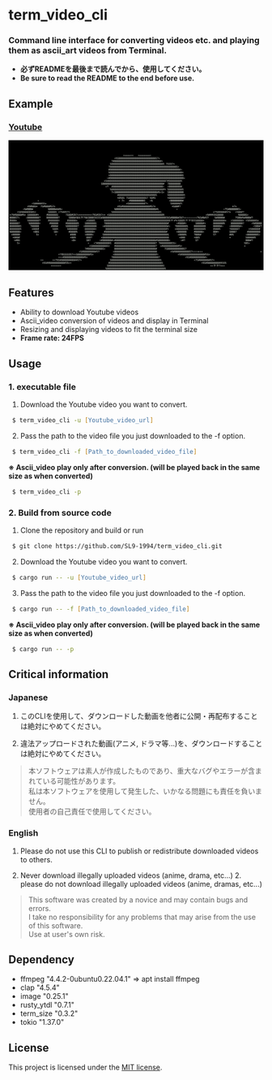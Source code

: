 # term_video_cli
### Command line interface for converting videos etc. and playing them as ascii_art videos from Terminal.

* **必ずREADMEを最後まで読んでから、使用してください。**  
* **Be sure to read the README to the end before use.**

## Example
### **[Youtube](https://youtu.be/82GU84CVCsI?si=PxKNbz6ZLI79hvsw)**  
<img src="example/sample01.png" width="600">

## Features
* Ability to download Youtube videos
* Ascii_video conversion of videos and display in Terminal
* Resizing and displaying videos to fit the terminal size
* **Frame rate: 24FPS**

## Usage
### 1. executable file
1. Download the Youtube video you want to convert.

```zsh
 $ term_video_cli -u [Youtube_video_url]
```
2. Pass the path to the video file you just downloaded to the -f option.

```zsh
 $ term_video_cli -f [Path_to_downloaded_video_file]
```

**※ Ascii_video play only after conversion. (will be played back in the same size as when converted)**
```zsh
 $ term_video_cli -p
```
### 2. Build from source code
1. Clone the repository and build or run
```zsh
 $ git clone https://github.com/SL9-1994/term_video_cli.git
```

2. Download the Youtube video you want to convert.
```zsh
 $ cargo run -- -u [Youtube_video_url]
```

3. Pass the path to the video file you just downloaded to the -f option.
```zsh
 $ cargo run -- -f [Path_to_downloaded_video_file]
```

**※ Ascii_video play only after conversion. (will be played back in the same size as when converted)**
```zsh
 $ cargo run -- -p
```
## Critical information

### Japanese
1. このCLIを使用して、ダウンロードした動画を他者に公開・再配布することは絶対にやめてください。

2. 違法アップロードされた動画(アニメ, ドラマ等...)を、ダウンロードすることは絶対にやめてください。

> 本ソフトウェアは素人が作成したものであり、重大なバグやエラーが含まれている可能性があります。  
> 私は本ソフトウェアを使用して発生した、いかなる問題にも責任を負いません。   
> 使用者の自己責任で使用してください。  

### English
1. Please do not use this CLI to publish or redistribute downloaded videos to others.

2. Never download illegally uploaded videos (anime, drama, etc...) 2. please do not download illegally uploaded videos (anime, dramas, etc...)

> This software was created by a novice and may contain bugs and errors.  
> I take no responsibility for any problems that may arise from the use of this software.  
> Use at user's own risk.

## Dependency
* ffmpeg      "4.4.2-0ubuntu0.22.04.1" => apt install ffmpeg
* clap        "4.5.4"
* image       "0.25.1"
* rusty_ytdl  "0.7.1"
* term_size   "0.3.2"
* tokio       "1.37.0"

## License
This project is licensed under the [MIT license](/LICENSE).

